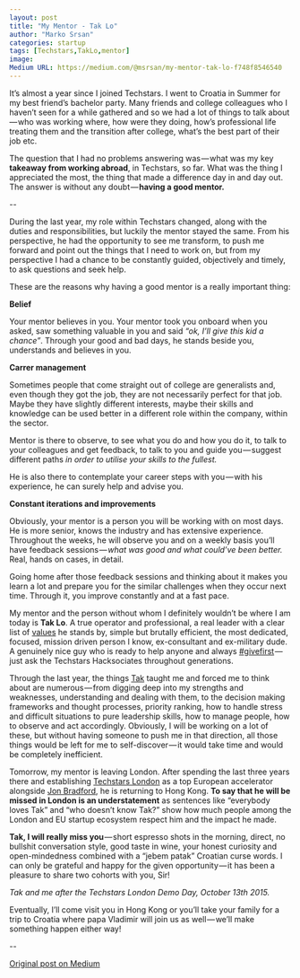 ```yaml
---
layout: post
title: "My Mentor - Tak Lo"
author: "Marko Srsan"
categories: startup
tags: [Techstars,TakLo,mentor]
image: 
Medium URL: https://medium.com/@msrsan/my-mentor-tak-lo-f748f8546540
---
```

It’s almost a year since I joined Techstars. I went to Croatia in Summer for my best friend’s bachelor party. Many friends and college colleagues who I haven’t seen for a while gathered and so we had a lot of things to talk about — who was working where, how were they doing, how’s professional life treating them and the transition after college, what’s the best part of their job etc.

The question that I had no problems answering was — what was my key **takeaway from working abroad**, in Techstars, so far. What was the thing I appreciated the most, the thing that made a difference day in and day out. The answer is without any doubt — **having a good mentor.**

--

During the last year, my role within Techstars changed, along with the duties and responsibilities, but luckily the mentor stayed the same. From his perspective, he had the opportunity to see me transform, to push me forward and point out the things that I need to work on, but from my perspective I had a chance to be constantly guided, objectively and timely, to ask questions and seek help.

These are the reasons why having a good mentor is a really important thing:

**Belief**

Your mentor believes in you. Your mentor took you onboard when you asked, saw something valuable in you and said *“ok, I’ll give this kid a chance”*. Through your good and bad days, he stands beside you, understands and believes in you.

**Carrer management**

Sometimes people that come straight out of college are generalists and, even though they got the job, they are not necessarily perfect for that job. Maybe they have slightly different interests, maybe their skills and knowledge can be used better in a different role within the company, within the sector.

Mentor is there to observe, to see what you do and how you do it, to talk to your colleagues and get feedback, to talk to you and guide you — suggest different paths *in order to utilise your skills to the fullest.*

He is also there to contemplate your career steps with you — with his experience, he can surely help and advise you.

**Constant iterations and improvements**

Obviously, your mentor is a person you will be working with on most days. He is more senior, knows the industry and has extensive experience. Throughout the weeks, he will observe you and on a weekly basis you’ll have feedback sessions — *what was good and what could’ve been better.* Real, hands on cases, in detail.

Going home after those feedback sessions and thinking about it makes you learn a lot and prepare you for the similar challenges when they occur next time. Through it, you improve constantly and at a fast pace.

My mentor and the person without whom I definitely wouldn’t be where I am today is **Tak Lo**. A true operator and professional, a real leader with a clear list of [values](http://www.taklo.co/my-values/) he stands by, simple but brutally efficient, the most dedicated, focused, mission driven person I know, ex-consultant and ex-military dude. A genuinely nice guy who is ready to help anyone and always [#givefirst](http://www.techstars.com/content/blog/techstars-code-of-conduct/) — just ask the Techstars Hacksociates throughout generations.

Through the last year, the things [Tak](https://twitter.com/tak_lo) taught me and forced me to think about are numerous — from digging deep into my strengths and weaknesses, understanding and dealing with them, to the decision making frameworks and thought processes, priority ranking, how to handle stress and difficult situations to pure leadership skills, how to manage people, how to observe and act accordingly. Obviously, I will be working on a lot of these, but without having someone to push me in that direction, all those things would be left for me to self-discover — it would take time and would be completely inefficient.

Tomorrow, my mentor is leaving London. After spending the last three years there and establishing [Techstars London](https://twitter.com/techstars) as a top European accelerator alongside [Jon Bradford](https://twitter.com/jd), he is returning to Hong Kong. **To say that he will be missed in London is an understatement** as sentences like “everybody loves Tak” and “who doesn’t know Tak?” show how much people among the London and EU startup ecosystem respect him and the impact he made.

**Tak, I will really miss you** — short espresso shots in the morning, direct, no bullshit conversation style, good taste in wine, your honest curiosity and open-mindedness combined with a “jebem patak” Croatian curse words. I can only be grateful and happy for the given opportunity — it has been a pleasure to share two cohorts with you, Sir!

*Tak and me after the Techstars London Demo Day, October 13th 2015.*

Eventually, I’ll come visit you in Hong Kong or you’ll take your family for a trip to Croatia where papa Vladimir will join us as well — we’ll make something happen either way!

--

[Original post on Medium](https://medium.com/@msrsan/my-mentor-tak-lo-f748f8546540)